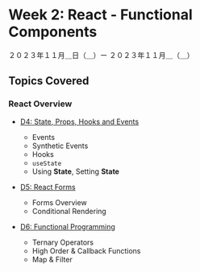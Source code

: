 # Week 2: React - Functional Components

２０２３年１１月＿日（＿）ー ２０２３年１１月＿（＿）

## Topics Covered

### React Overview

- [D4: State, Props, Hooks and Events](#)
    - Events
    - Synthetic Events
    - Hooks
    - `useState`
    - Using **State**, Setting **State**

- [D5: React Forms](#)
    - Forms Overview
    - Conditional Rendering

- [D6: Functional Programming](#)
    - Ternary Operators
    - High Order & Callback Functions
    - Map & Filter
